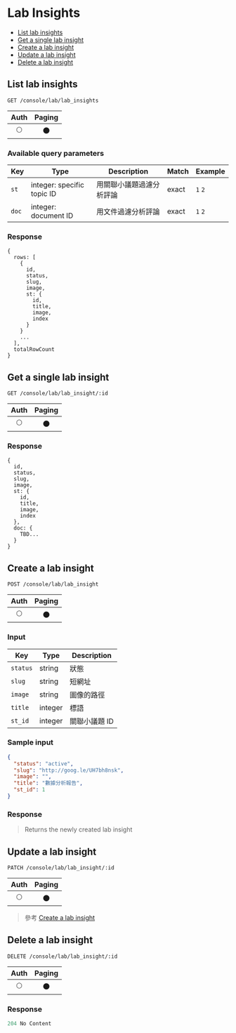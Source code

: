 # Lab Insights

- [List lab insights](#list-lab-insights)
- [Get a single lab insight](#get-a-single-lab-insight)
- [Create a lab insight](#create-a-lab-insight)
- [Update a lab insight](#update-a-lab-insight)
- [Delete a lab insight](#delete-a-lab-insight)

## List lab insights
```
GET /console/lab/lab_insights
```

| Auth | Paging |
| :---: | :---: |
| 🌕 | 🌑 |

### Available query parameters

| Key | Type | Description | Match | Example |
| --- | --- | --- | --- | --- |
| `st` | integer: specific topic ID | 用關聯小議題過濾分析評論 | exact | `1` `2` |
| `doc` | integer: document ID | 用文件過濾分析評論 | exact | `1` `2` |

### Response
```
{
  rows: [
    {
      id,
      status,
      slug,
      image,
      st: {
        id,
        title,
        image,
        index
      }
    }
    ...
  ],
  totalRowCount
}
```

## Get a single lab insight
```
GET /console/lab/lab_insight/:id
```

| Auth | Paging |
| :---: | :---: |
| 🌕 | 🌑 |

### Response
```
{
  id,
  status,
  slug,
  image,
  st: {
    id,
    title,
    image,
    index
  },
  doc: {
    TBD...
  }
}
```

## Create a lab insight
```
POST /console/lab/lab_insight
```

| Auth | Paging |
| :---: | :---: |
| 🌕 | 🌑 |

### Input

| Key | Type | Description |
| --- | --- | --- |
| `status` | string | 狀態 |
| `slug` | string | 短網址 |
| `image` | string | 圖像的路徑 |
| `title` | integer | 標語 |
| `st_id` | integer | 關聯小議題 ID |

### Sample input
```json
{
  "status": "active",
  "slug": "http://goog.le/UH7bh8nsk",
  "image": "",
  "title": "數據分析報告",
  "st_id": 1
}
```

### Response
> Returns the newly created lab insight

## Update a lab insight
```
PATCH /console/lab/lab_insight/:id
```

| Auth | Paging |
| :---: | :---: |
| 🌕 | 🌑 |

> 參考 [Create a lab insight](#create-a-lab-insight)

## Delete a lab insight
```
DELETE /console/lab/lab_insight/:id
```

| Auth | Paging |
| :---: | :---: |
| 🌕 | 🌑 |

### Response
```javascript
204 No Content
```
